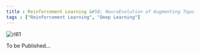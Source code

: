 ```yaml
---
title : Reinforcement Learning &#58; NeuroEvolution of Augmenting Topologies(NEAT)
tags : ["Reinforcement Learning", "Deep Learning"]
---
```


![rl61](https://github.com/nnrg/opennero/wiki/neuroevolution.png)

To be Published...

